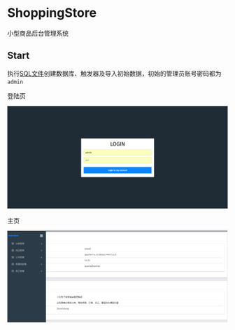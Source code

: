 # ShoppingStore

小型商品后台管理系统



## Start

执行[SQL文件](https://github.com/ZhaoxiZhang/ShoppingStore/blob/master/shopping_mall.sql)创建数据库、触发器及导入初始数据，初始的管理员账号密码都为<code>admin</code>

登陆页

![login](https://github.com/ZhaoxiZhang/ShoppingStore/blob/master/images/login.png)

主页

![main](https://github.com/ZhaoxiZhang/ShoppingStore/blob/master/images/main.png)